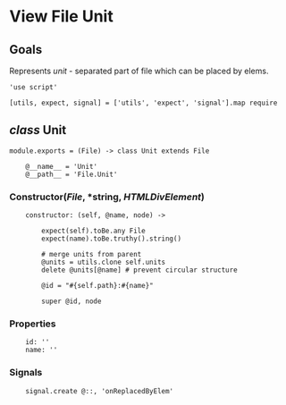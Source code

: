 View File Unit
==============

Goals
-----

Represents *unit* - separated part of file which can be placed by elems.

	'use script'

	[utils, expect, signal] = ['utils', 'expect', 'signal'].map require

*class* Unit
------------

	module.exports = (File) -> class Unit extends File

		@__name__ = 'Unit'
		@__path__ = 'File.Unit'

### Constructor(*File*, *string, *HTMLDivElement*)

		constructor: (self, @name, node) ->

			expect(self).toBe.any File
			expect(name).toBe.truthy().string()

			# merge units from parent
			@units = utils.clone self.units
			delete @units[@name] # prevent circular structure

			@id = "#{self.path}:#{name}"

			super @id, node

### Properties

		id: ''
		name: ''

### Signals

		signal.create @::, 'onReplacedByElem'